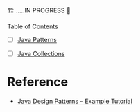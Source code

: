 
 🏗️  .....IN PROGRESS 🚧 

Table of Contents
- [ ]   [Java Patterns](./a.JavaPatterns/ReadMe.md)
- [ ]   [Java Collections](./b.JavaCollections/README.md)




# Reference
- [Java Design Patterns – Example Tutorial](https://www.journaldev.com/1827/java-design-patterns-example-tutorial)